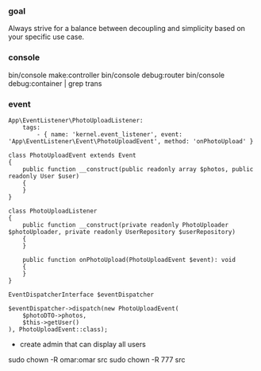 ### goal 
Always strive for a balance between decoupling and simplicity based on your specific use case.

### console
bin/console make:controller
bin/console debug:router
bin/console debug:container | grep trans

### event

```
App\EventListener\PhotoUploadListener:
    tags:
        - { name: 'kernel.event_listener', event: 'App\EventListener\Event\PhotoUploadEvent', method: 'onPhotoUpload' }
```

```
class PhotoUploadEvent extends Event
{
    public function __construct(public readonly array $photos, public readonly User $user)
    {
    }
}
```

```
class PhotoUploadListener
{
    public function __construct(private readonly PhotoUploader $photoUploader, private readonly UserRepository $userRepository)
    {
    }

    public function onPhotoUpload(PhotoUploadEvent $event): void
    {
    }
}

EventDispatcherInterface $eventDispatcher

$eventDispatcher->dispatch(new PhotoUploadEvent(
    $photoDTO->photos,
    $this->getUser()
), PhotoUploadEvent::class);
```

- create admin that can display all users

sudo chown -R omar:omar src
sudo chown -R 777 src